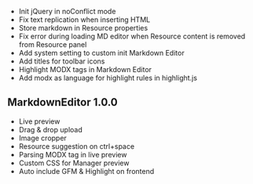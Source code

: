 - Init jQuery in noConflict mode
- Fix text replication when inserting HTML
- Store markdown in Resource properties
- Fix error during loading MD editor when Resource content is removed from Resource panel
- Add system setting to custom init Markdown Editor
- Add titles for toolbar icons
- Highlight MODX tags in Markdown Editor
- Add modx as language for highlight rules in highlight.js

## MarkdownEditor 1.0.0
- Live preview
- Drag & drop upload
- Image cropper
- Resource suggestion on ctrl+space
- Parsing MODX tag in live preview
- Custom CSS for Manager preview
- Auto include GFM & Highlight on frontend